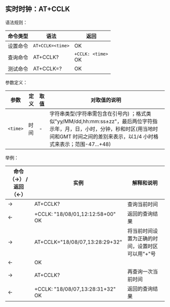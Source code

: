 ## 实时时钟：AT+CCLK

语法规则：

| 命令类型 | 语法             | 返回                   |
| -------- | ---------------- | ---------------------- |
| 设置命令 | `AT+CCLK=<time>` | OK                     |
| 查询命令 | AT+CCLK?         | `+CCLK: <time>` <br>OK |
| 测试命令 | AT+CCLK=?        | OK                     |

 

参数定义：

| 参数     | 定义 | 取值 | 对取值的说明                                                 |
| -------- | ---- | ---- | ------------------------------------------------------------ |
| `<time>` | 时间 | -    | 字符串类型(字符串需包含在引号内) ；格式类似"yy/MM/dd,hh:mm:ss±zz"，最后两位字符指示年，月，日，小时，分钟，秒和时区(用当地时间和GMT 时间之间的差别来表示，以1/4 小时格式来表示；范围-47...+48) |

 

举例：

| 命令（→） /  返回（←） | 实例                             | 解释和说明                                      |
| ---------------------- | -------------------------------- | ----------------------------------------------- |
| →                      | AT+CCLK?                         | 查询当前时间                                    |
| ←                      | +CCLK: "18/08/01,12:12:58+00" OK | 返回的查询结果                                  |
| →                      | AT+CCLK="18/08/07,13:28:29+32"   | 将当前时间设置为正确的时间，设置时区可以用"+"号 |
| ←                      | OK                               |                                                 |
| →                      | AT+CCLK?                         | 再查询一次当前时间                              |
| ←                      | +CCLK: "18/08/07,13:28:31+32" OK | 返回的查询结果                                  |
